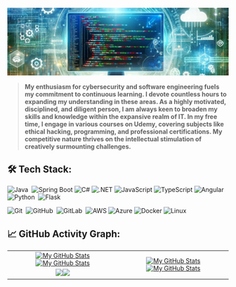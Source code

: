[![](header2.jpg)](#)

> <b>My enthusiasm for cybersecurity and software engineering fuels my commitment to continuous learning. I devote countless hours to expanding my understanding in these areas. As a highly motivated, disciplined, and diligent person, I am always keen to broaden my skills and knowledge within the expansive realm of IT. In my free time, I engage in various courses on Udemy, covering subjects like ethical hacking, programming, and professional certifications. My competitive nature thrives on the intellectual stimulation of creatively surmounting challenges.</b>

## 🛠️ Tech Stack:
![Java](https://img.shields.io/badge/-Java-000?style=flat&logo=openjdk&logoColor=FFA518)&nbsp;
![Spring Boot](https://img.shields.io/badge/-Spring%20Boot-000?style=flat&logo=SpringBoot)
![C#](https://img.shields.io/badge/-C%23-000?style=flat&logo=c-sharp)
![.NET](https://img.shields.io/badge/-.NET-000?style=flat&logo=.net)
![JavaScript](https://img.shields.io/badge/-JavaScript-000?style=flat&logo=javascript)
![TypeScript](https://img.shields.io/badge/-TypeScript-000?style=flat&logo=typescript)
![Angular](https://img.shields.io/badge/-Angular-000?style=flat&logo=angular)&nbsp;
![Python](https://img.shields.io/badge/-Python-000?style=flat&logo=python)&nbsp;
![Flask](https://img.shields.io/badge/-Flask-000?style=flat&logo=flask)

![Git](https://img.shields.io/badge/-Git-000?style=flat&logo=git)&nbsp;
![GitHub](https://img.shields.io/badge/-GitHub-000?style=flat&logo=github)&nbsp;
![GitLab](https://img.shields.io/badge/-GitLab-000?style=flat&logo=gitlab)&nbsp;
![AWS](https://img.shields.io/badge/-AWS-000?style=flat&logo=amazon-aws)
![Azure](https://img.shields.io/badge/-Azure-000?style=flat&logo=microsoft-azure)
![Docker](https://img.shields.io/badge/-Docker-000?style=flat&logo=Docker)
![Linux](https://img.shields.io/badge/-Linux-000?style=flat&logo=linux)



## 📈 GitHub Activity Graph:

<table>
    <tr>
        <td align="center"><a href="https://github.com/The-Hustler-Hattab#gh-light-mode-only"><img src="https://github-readme-stats.vercel.app/api?username=The-Hustler-Hattab&show_icons=true&theme=default&include_all_commits=true#gh-light-mode-only" alt="My GitHub Stats"/></a><a href="https://github.com/The-Hustler-Hattab#gh-dark-mode-only"><img src="https://github-readme-stats.vercel.app/api?username=The-Hustler-Hattab&show_icons=true&theme=tokyonight&include_all_commits=true#gh-dark-mode-only" alt="My GitHub Stats"/></a></td>
        <td rowspan="2" align="center"><a href="https://github.com/The-Hustler-Hattab#gh-light-mode-only"><img src="https://github-readme-stats.vercel.app/api/top-langs/?username=The-Hustler-Hattab&theme=default&langs_count=8#gh-light-mode-only" alt="My GitHub Stats"/></a><a href="https://github.com/The-Hustler-Hattab#gh-dark-mode-only"><img src="https://github-readme-stats.vercel.app/api/top-langs/?username=The-Hustler-Hattab&theme=tokyonight&langs_count=8#gh-dark-mode-only" alt="My GitHub Stats"/></a></td>
    </tr>
    <tr>
        <td align="center"><a href="https://github.com/The-Hustler-Hattab#gh-light-mode-only"><img src="https://github-readme-streak-stats.herokuapp.com/?user=The-Hustler-Hattab&theme=default"/></a><a href="https://github.com/The-Hustler-Hattab#gh-dark-mode-only"><img src="https://github-readme-streak-stats.herokuapp.com/?user=The-Hustler-Hattab&theme=tokyonight"/></a></td>
    </tr>
</table>
